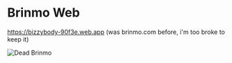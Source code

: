 # Brinmo Web
 
 https://bizzybody-90f3e.web.app (was brinmo.com before, i'm too broke to keep it)

![Dead Brinmo](https://user-images.githubusercontent.com/31394535/129878793-219d88ba-f7b1-4f1a-8599-cc0048542853.PNG)
